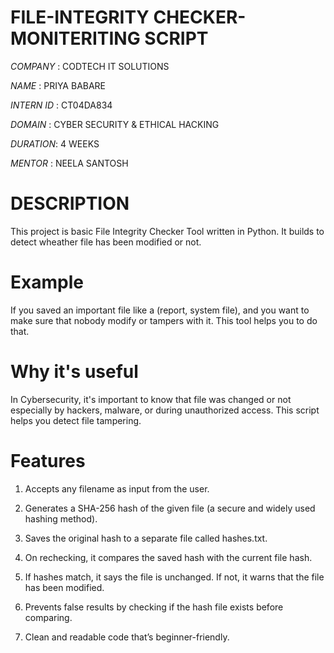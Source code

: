 # FILE-INTEGRITY CHECKER-MONITERITING SCRIPT

*COMPANY* : CODTECH IT SOLUTIONS

*NAME* : PRIYA BABARE

*INTERN ID* : CT04DA834 

*DOMAIN* : CYBER  SECURITY & ETHICAL  HACKING

*DURATION*: 4 WEEKS

*MENTOR* : NEELA SANTOSH

# DESCRIPTION

This project is basic File Integrity Checker Tool written in Python. It builds to detect wheather file has been modified or not.

# Example

If you saved an important file like a (report, system file), and you want to make sure that nobody modify or tampers with it. This tool helps you to do that.

# Why it's useful

In Cybersecurity, it's important to know that file was changed or not especially by hackers, malware, or during unauthorized access. This script helps you detect file tampering.

# Features
 
1. Accepts any filename as input from the user.

2. Generates a SHA-256 hash of the given file (a secure and widely used hashing method).

3. Saves the original hash to a separate file called hashes.txt.

4. On rechecking, it compares the saved hash with the current file hash.

5. If hashes match, it says the file is unchanged. If not, it warns that the file has been 
   modified.

6. Prevents false results by checking if the hash file exists before comparing.

7. Clean and readable code that’s beginner-friendly.




 
